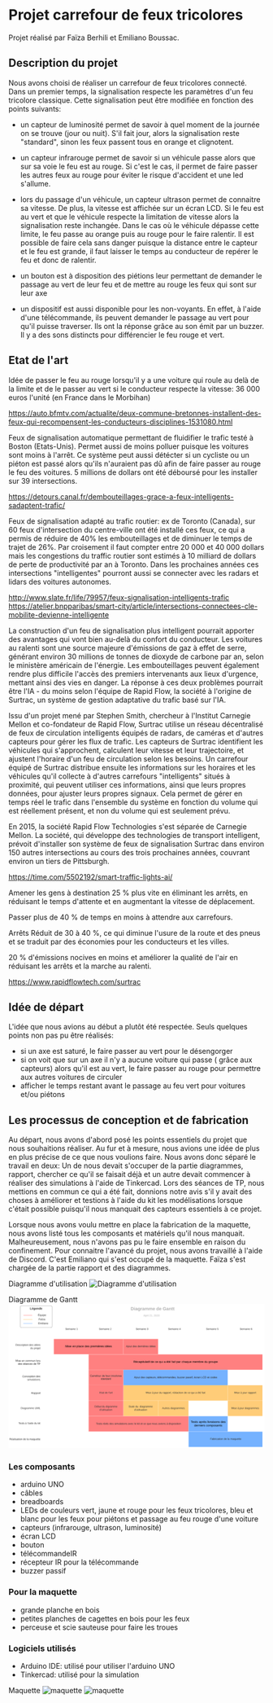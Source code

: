 # Projet carrefour de feux tricolores

Projet réalisé par Faïza Berhili et Emiliano Boussac.

<h2>Description du projet</h2>

Nous avons choisi de réaliser un carrefour de feux tricolores connecté.
Dans un premier temps, la signalisation respecte les paramètres d'un feu tricolore classique. Cette signalisation peut être modifiée en fonction des points suivants:

- un capteur de luminosité permet de savoir à quel moment de la journée on se trouve (jour ou nuit). S'il fait jour, alors la signalisation reste "standard", sinon les feux passent tous en orange et clignotent.

- un capteur infrarouge permet de savoir si un véhicule passe alors que sur sa voie le feu est au rouge. Si c'est le cas, il permet de faire passer les autres feux au rouge pour éviter le risque d'accident et une led s'allume.

- lors du passage d'un véhicule, un capteur ultrason permet de connaitre sa vitesse. De plus, la vitesse est affichée sur un écran LCD.
Si le feu est au vert et que le véhicule respecte la limitation de vitesse alors la signalisation reste inchangée. Dans le cas où le véhicule dépasse cette limite, le feu passe au orange puis au rouge pour le faire ralentir. Il est possible de faire cela sans danger puisque la distance entre le capteur et le feu est grande, il faut laisser le temps au conducteur de repérer le feu et donc de ralentir.

- un bouton est à disposition des piétions leur permettant de demander le passage au vert de leur feu et de mettre au rouge les feux qui sont sur leur axe

- un dispositif est aussi disponible pour les non-voyants. En effet, à l'aide d'une télécommande, ils peuvent demander le passage au vert pour qu'il puisse traverser. Ils ont la réponse grâce au son émit par un buzzer. Il y a des sons distincts pour différencier le feu rouge et vert.

<h2>Etat de l'art</h2>

Idée de passer le feu au rouge lorsqu'il y a une voiture qui roule au delà de la limite et de le passer au vert si le conducteur respecte la vitesse: 36 000 euros l'unité (en France dans le Morbihan)

https://auto.bfmtv.com/actualite/deux-commune-bretonnes-installent-des-feux-qui-recompensent-les-conducteurs-disciplines-1531080.html

Feux de signalisation automatique permettant de fluidifier le trafic testé à Boston (Etats-Unis). Permet aussi de moins polluer puisque les voitures sont moins à l'arrêt. Ce système peut aussi détécter si un cycliste ou un piéton est passé alors qu'ils n'auraient pas dû afin de faire passer au rouge le feu des voitures. 5 millions de dollars ont été déboursé pour les installer sur 39 intersections.

https://detours.canal.fr/dembouteillages-grace-a-feux-intelligents-sadaptent-trafic/

Feux de signalisation adapté au trafic routier: ex de Toronto (Canada), sur 60 feux d'intersection du centre-ville ont été installé ces feux, ce qui a permis de réduire de 40% les embouteillages et de diminuer le temps de trajet de 26%. Par croisement il faut compter entre 20 000 et 40 000 dollars mais les congestions du traffic routier sont estimés à 10 milliard de dollars de perte de productivité par an à Toronto.
Dans les prochaines années ces intersections "intelligentes" pourront aussi se connecter avec les radars et lidars des voitures autonomes.

http://www.slate.fr/life/79957/feux-signalisation-intelligents-trafic
https://atelier.bnpparibas/smart-city/article/intersections-connectees-cle-mobilite-devienne-intelligente

La construction d'un feu de signalisation plus intelligent pourrait apporter des avantages qui vont bien au-delà du confort du conducteur. Les voitures au ralenti sont une source majeure d'émissions de gaz à effet de serre, générant environ 30 millions de tonnes de dioxyde de carbone par an, selon le ministère américain de l'énergie. Les embouteillages peuvent également rendre plus difficile l'accès des premiers intervenants aux lieux d'urgence, mettant ainsi des vies en danger. La réponse à ces deux problèmes pourrait être l'IA - du moins selon l'équipe de Rapid Flow, la société à l'origine de Surtrac, un système de gestion adaptative du trafic basé sur l'IA.

Issu d'un projet mené par Stephen Smith, chercheur à l'Institut Carnegie Mellon et co-fondateur de Rapid Flow, Surtrac utilise un réseau décentralisé de feux de circulation intelligents équipés de radars, de caméras et d'autres capteurs pour gérer les flux de trafic. Les capteurs de Surtrac identifient les véhicules qui s'approchent, calculent leur vitesse et leur trajectoire, et ajustent l'horaire d'un feu de circulation selon les besoins. Un carrefour équipé de Surtrac distribue ensuite les informations sur les horaires et les véhicules qu'il collecte à d'autres carrefours "intelligents" situés à proximité, qui peuvent utiliser ces informations, ainsi que leurs propres données, pour ajuster leurs propres signaux. Cela permet de gérer en temps réel le trafic dans l'ensemble du système en fonction du volume qui est réellement présent, et non du volume qui est seulement prévu.

En 2015, la société Rapid Flow Technologies s'est séparée de Carnegie Mellon. La société, qui développe des technologies de transport intelligent, prévoit d'installer son système de feux de signalisation Surtrac dans environ 150 autres intersections au cours des trois prochaines années, couvrant environ un tiers de Pittsburgh.

https://time.com/5502192/smart-traffic-lights-ai/

Amener les gens à destination 25 % plus vite en éliminant les arrêts, en réduisant le temps d'attente et en augmentant la vitesse de déplacement.

Passer plus de 40 % de temps en moins à attendre aux carrefours.

Arrêts Réduit de 30 à 40 %, ce qui diminue l'usure de la route et des pneus et se traduit par des économies pour les conducteurs et les villes.

20 % d'émissions nocives en moins et améliorer la qualité de l'air en réduisant les arrêts et la marche au ralenti.

https://www.rapidflowtech.com/surtrac

<h2>Idée de départ</h2> 

L'idée que nous avions au début a plutôt été respectée. Seuls quelques points non pas pu être réalisés:
- si un axe est saturé, le faire passer au vert pour le désengorger
- si on voit que sur un axe il n'y a aucune voiture qui passe ( grâce aux capteurs) alors qu'il est au vert, le faire passer au rouge pour permettre aux autres voitures de circuler
- afficher le temps restant avant le passage au feu vert pour voitures et/ou piétons

<h2>Les  processus de conception et de fabrication</h2>

Au départ, nous avons d'abord posé les points essentiels du projet que nous souhaitions réaliser. Au fur et à mesure, nous avions une idée de plus en plus précise de ce que nous voulions faire.
Nous avons donc séparé le travail en deux:
Un de nous devait s'occuper de la partie diagrammes, rapport, chercher ce qu'il se faisait déjà et un autre devait commencer à réaliser des simulations à l'aide de Tinkercad.
Lors des séances de TP, nous mettions en commun ce qui a été fait, donnions notre avis s'il y avait des choses à améliorer et testions à l'aide du kit les modélisations lorsque c'était possible puisqu'il nous manquait des capteurs essentiels à ce projet.

Lorsque nous avons voulu mettre en place la fabrication de la maquette, nous avons listé tous les composants et matériels qu'il nous manquait.
Malheureusement, nous n'avons pas pu le faire ensemble en raison du confinement.
Pour connaitre l'avancé du projet, nous avons travaillé à l'aide de Discord. C'est Emiliano qui s'est occupé de la maquette. Faïza s'est chargée de la partie rapport et des diagrammes.

Diagramme d'utilisation
![Diagramme d'utilisation](https://github.com/institut-galilee/2020-potential-eureka/blob/master/doc/Diagrammes/diagramme_utilisation.png)


Diagramme de Gantt
![Diagramme de Gantt](https://github.com/institut-galilee/2020-potential-eureka/blob/master/doc/Diagrammes/diagram_gantt.png)


<h3>Les composants</h3> 

- arduino UNO
- câbles
- breadboards
- LEDs de couleurs vert, jaune et rouge pour les feux tricolores, bleu et blanc pour les feux pour piétons et passage au feu rouge d'une voiture
- capteurs (infrarouge, ultrason, luminosité)
- écran LCD
- bouton
- télécommandeIR
- récepteur IR pour la télécommande
- buzzer passif

<h3>Pour la maquette</h3>

- grande planche en bois
- petites planches de cagettes en bois pour les feux
- perceuse et scie sauteuse pour faire les troues


<h3>Logiciels utilisés</h3>

- Arduino IDE: utilisé pour utiliser l'arduino UNO
- Tinkercad: utilisé pour la simulation

Maquette
![maquette](https://github.com/institut-galilee/2020-potential-eureka/blob/master/doc/20200420172119.JPG)
![maquette](https://github.com/institut-galilee/2020-potential-eureka/blob/master/doc/20200420172107.JPG)
